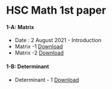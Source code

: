 # HSC Math 1st paper

#### 1-A: Matrix
- Date : 2 August 2021 - Introduction
- Matrix -1 [Download](https://github.com/riadhassan/riad-hassan-note/raw/master/exampleSite/static/files/2.%20Matrix%20(7-8-21).pdf)
- Matrix -2 [Download](https://github.com/riadhassan/riad-hassan-note/raw/master/exampleSite/static/files/Matrix%20-%20%202.pdf)
#### 1-B: Determinant
- Determinant - 1 [Download](https://github.com/riadhassan/riad-hassan-note/raw/master/exampleSite/static/files/Matrix%20-%20%203.pdf)
